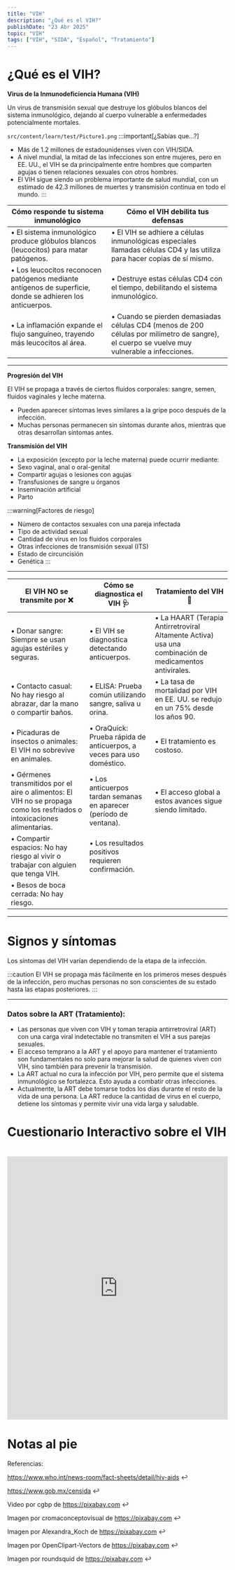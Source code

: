 ```yaml
---
title: "VIH"
description: "¿Qué es el VIH?"
publishDate: "23 Abr 2025"
topic: "VIH"
tags: ["VIH", "SIDA", "Español", "Tratamiento"]
---
```


# ¿Qué es el VIH?
**Virus de la Inmunodeficiencia Humana (VIH)**

Un virus de transmisión sexual que destruye los glóbulos blancos del sistema inmunológico, dejando al cuerpo vulnerable a enfermedades potencialmente mortales.

`src/content/learn/test/Picture1.png`
:::important[¿Sabías que...?]
* Más de 1.2 millones de estadounidenses viven con VIH/SIDA.
* A nivel mundial, la mitad de las infecciones son entre mujeres, pero en EE. UU., el VIH se da principalmente entre hombres que comparten agujas o tienen relaciones sexuales con otros hombres.
* El VIH sigue siendo un problema importante de salud mundial, con un estimado de 42.3 millones de muertes y transmisión continua en todo el mundo.
:::

| Cómo responde tu sistema inmunológico | Cómo el VIH debilita tus defensas |
| ------ | ------------------------------------------------------------------------- |
| • El sistema inmunológico produce glóbulos blancos (leucocitos) para matar patógenos. | • El VIH se adhiere a células inmunológicas especiales llamadas células CD4 y las utiliza para hacer copias de sí mismo. |
| • Los leucocitos reconocen patógenos mediante antígenos de superficie, donde se adhieren los anticuerpos. | • Destruye estas células CD4 con el tiempo, debilitando el sistema inmunológico. |
| • La inflamación expande el flujo sanguíneo, trayendo más leucocitos al área. | • Cuando se pierden demasiadas células CD4 (menos de 200 células por milímetro de sangre), el cuerpo se vuelve muy vulnerable a infecciones. |

------------------------------------------------------------------------------------------------------------------------------

**Progresión del VIH**

El VIH se propaga a través de ciertos fluidos corporales: sangre, semen, fluidos vaginales y leche materna.

* Pueden aparecer síntomas leves similares a la gripe poco después de la infección.
* Muchas personas permanecen sin síntomas durante años, mientras que otras desarrollan síntomas antes.

**Transmisión del VIH**
* La exposición (excepto por la leche materna) puede ocurrir mediante:
* Sexo vaginal, anal o oral-genital
* Compartir agujas o lesiones con agujas
* Transfusiones de sangre u órganos
* Inseminación artificial
* Parto

:::warning[Factores de riesgo]
* Número de contactos sexuales con una pareja infectada
* Tipo de actividad sexual
* Cantidad de virus en los fluidos corporales
* Otras infecciones de transmisión sexual (ITS)
* Estado de circuncisión
* Genética
:::

------------------------------------------------------------------------------------------------------------------------------

| **El VIH NO se transmite por ❌** | **Cómo se diagnostica el VIH 🩺** | **Tratamiento del VIH 💊** |
|-----------------------------------------------------------------------------------------------|---------------------------------------------------------------------------|------------------------------------------------------------------------------------------|
| • Donar sangre: Siempre se usan agujas estériles y seguras. | • El VIH se diagnostica detectando anticuerpos. | • La HAART (Terapia Antirretroviral Altamente Activa) usa una combinación de medicamentos antivirales. |
| • Contacto casual: No hay riesgo al abrazar, dar la mano o compartir baños. | • ELISA: Prueba común utilizando sangre, saliva u orina. | • La tasa de mortalidad por VIH en EE. UU. se redujo en un 75% desde los años 90. |
| • Picaduras de insectos o animales: El VIH no sobrevive en animales. | • OraQuick: Prueba rápida de anticuerpos, a veces para uso doméstico. | • El tratamiento es costoso. |
| • Gérmenes transmitidos por el aire o alimentos: El VIH no se propaga como los resfriados o intoxicaciones alimentarias. | • Los anticuerpos tardan semanas en aparecer (período de ventana). | • El acceso global a estos avances sigue siendo limitado. |
| • Compartir espacios: No hay riesgo al vivir o trabajar con alguien que tenga VIH. | • Los resultados positivos requieren confirmación. | |
| • Besos de boca cerrada: No hay riesgo. | | |

--------------------------------------------------------------------------------------------------------------

# **Signos y síntomas**
Los síntomas del VIH varían dependiendo de la etapa de la infección.

:::caution
El VIH se propaga más fácilmente en los primeros meses después de la infección, pero muchas personas no son conscientes de su estado hasta las etapas posteriores.
:::

--------------------------------------------------------------------------------------------------------------

### Datos sobre la ART (Tratamiento):

- Las personas que viven con VIH y toman terapia antirretroviral (ART) con una carga viral indetectable no transmiten el VIH a sus parejas sexuales.
- El acceso temprano a la ART y el apoyo para mantener el tratamiento son fundamentales no solo para mejorar la salud de quienes viven con VIH, sino también para prevenir la transmisión.
- La ART actual no cura la infección por VIH, pero permite que el sistema inmunológico se fortalezca. Esto ayuda a combatir otras infecciones.
- Actualmente, la ART debe tomarse todos los días durante el resto de la vida de una persona. La ART reduce la cantidad de virus en el cuerpo, detiene los síntomas y permite vivir una vida larga y saludable.

# Cuestionario Interactivo sobre el VIH

<iframe 
  src="https://editor.p5js.org/Ritbaven/full/fkXK7WBc0" 
  width="100%" 
  height="600" 
  style="border: none; margin-top: 20px;"
  loading="lazy"
  allowfullscreen
></iframe>

# Notas al pie

Referencias: 

https://www.who.int/news-room/fact-sheets/detail/hiv-aids ↩

https://www.gob.mx/censida ↩

Video por cgbp de https://pixabay.com ↩

Imagen por cromaconceptovisual de https://pixabay.com ↩

Imagen por Alexandra_Koch de https://pixabay.com ↩

Imagen por OpenClipart-Vectors de https://pixabay.com ↩

Imagen por roundsquid de https://pixabay.com ↩
